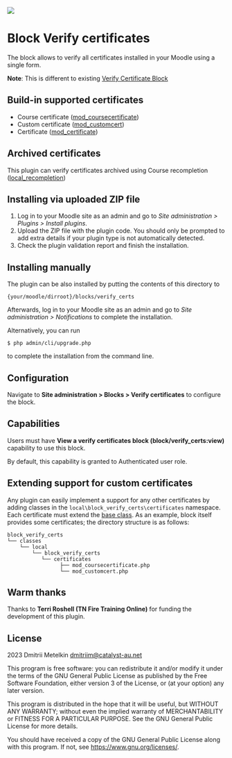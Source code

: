 <a href="https://github.com/dmitriim/moodle-block_verify_certs/actions"><img src="https://github.com/dmitriim/moodle-block_verify_certs/workflows/ci/badge.svg"></a>

# Block Verify certificates #

The block allows to verify all certificates installed in your Moodle using a single form.

**Note**: This is different to existing [Verify Certificate Block](https://moodle.org/plugins/block_verify_certificate) 

## Build-in supported certificates ##

* Course certificate ([mod_coursecertificate](https://moodle.org/plugins/mod_coursecertificate))
* Custom certificate ([mod_customcert](https://moodle.org/plugins/mod_customcert))
* Certificate ([mod_certificate](https://moodle.org/plugins/mod_certificate))

## Archived certificates

This plugin can verify certificates archived using  Course recompletion ([local_recompletion](https://moodle.org/plugins/local_recompletion))


## Installing via uploaded ZIP file ##

1. Log in to your Moodle site as an admin and go to _Site administration >
   Plugins > Install plugins_.
2. Upload the ZIP file with the plugin code. You should only be prompted to add
   extra details if your plugin type is not automatically detected.
3. Check the plugin validation report and finish the installation.

## Installing manually ##

The plugin can be also installed by putting the contents of this directory to

    {your/moodle/dirroot}/blocks/verify_certs

Afterwards, log in to your Moodle site as an admin and go to _Site administration >
Notifications_ to complete the installation.

Alternatively, you can run

    $ php admin/cli/upgrade.php

to complete the installation from the command line.

## Configuration

Navigate to **Site administration > Blocks > Verify certificates** to configure the block.


## Capabilities
Users must have **View a verify certificates block (block/verify_certs:view)** capability to use this block.

By default, this capability is granted to Authenticated user role.


## Extending support for custom certificates

Any plugin can easily implement a support for any other certificates by adding classes in the `local\block_verify_certs\certificates` namespace. Each certificate must extend the [base class](classes/local/block_verify_certs/certificates/base.php). As an example, block itself provides some certificates; the directory structure is as follows:


```
block_verify_certs
└── classes
    └── local
        └── block_verify_certs
           └── certificates
                 ├── mod_coursecertificate.php
                 └── mod_customcert.php
```

## Warm thanks 

Thanks to **Terri Roshell (TN Fire Training Online)** for funding the development of this plugin.

## License ##

2023 Dmitrii Metelkin <dmitriim@catalyst-au.net>

This program is free software: you can redistribute it and/or modify it under
the terms of the GNU General Public License as published by the Free Software
Foundation, either version 3 of the License, or (at your option) any later
version.

This program is distributed in the hope that it will be useful, but WITHOUT ANY
WARRANTY; without even the implied warranty of MERCHANTABILITY or FITNESS FOR A
PARTICULAR PURPOSE.  See the GNU General Public License for more details.

You should have received a copy of the GNU General Public License along with
this program.  If not, see <https://www.gnu.org/licenses/>.
